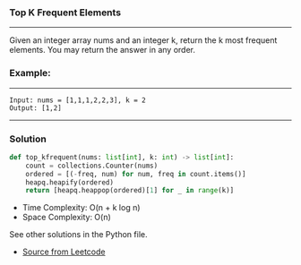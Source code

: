 ### Top K Frequent Elements

---
 Given an integer array nums and an integer k, return the k most frequent elements. You may return the answer in any order.

### Example:

---
```
Input: nums = [1,1,1,2,2,3], k = 2
Output: [1,2]
```
---
### Solution

```py
def top_kfrequent(nums: list[int], k: int) -> list[int]:
    count = collections.Counter(nums)
    ordered = [(-freq, num) for num, freq in count.items()]
    heapq.heapify(ordered)
    return [heapq.heappop(ordered)[1] for _ in range(k)]
```
* Time Complexity: O(n + k log n)
* Space Complexity: O(n) 

See other solutions in the Python file.


* [Source from Leetcode](https://leetcode.com/problems/top-k-frequent-elements/)


















